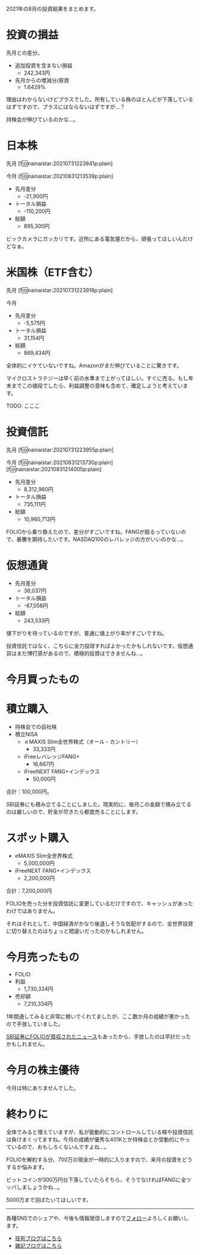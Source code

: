 2021年の8月の投資結果をまとめます。
  
# 投資の損益

先月との差分。
  
- 追加投資を含まない損益
    - 242,343円
- 先月からの増減分/原資
    - 1.6429%

理由はわからないけどプラスでした。所有している株のほとんどが下落しているはずですので、プラスにはならないはずですが…？
  
持株会が伸びているのかな…。

# 日本株

先月
[f:id:nainaistar:20210731223841p:plain]
  
今月
[f:id:nainaistar:20210831213539p:plain]

- 先月差分
    - -21,900円
- トータル損益
    - -110,200円
- 総額
    - 895,300円
  
ビックカメラにガッカリです。近所にある電気屋だから、頑張ってほしいんだけどなぁ。

# 米国株（ETF含む）

先月
[f:id:nainaistar:20210731223918p:plain]

今月


- 先月差分
    - -5,575円
- トータル損益
    - 31,154円
- 総額
    - 869,434円

全体的にイケていないですね。Amazonがまだ伸びていることに驚きです。
  
マイクロストラテジーは早く前の水準まで上がってほしい。すぐに売る。もし年末までこの値段でしたら、利益調整の意味も含めて、確定しようと考えています。

TODO: こここ

# 投資信託

先月
[f:id:nainaistar:20210731223955p:plain]

今月
[f:id:nainaistar:20210831213730p:plain]
[f:id:nainaistar:20210831214005p:plain]

- 先月差分
    - 8,312,960円
- トータル損益
    - 735,111円
- 総額
    - 10,960,713円
  
FOLIOから乗り換えたので、差分がすごいですね。FANGが振るっていないので、暴騰を期待したいです。NASDAQ100のレバレッジの方がいいのかな…。

# 仮想通貨

- 先月差分
    - 36,037円
- トータル損益
    - -67,058円
- 総額
    - 243,533円

値下がりを待っているのですが、普通に値上がり率がすごいですね。
  
投資信託ではなく、こちらに全力投球すればよかったかもしれないです。仮想通貨はまだ博打感があるので、積極的投資はできませんね…。

# 今月買ったもの
# 積立購入


- 持株会での自社株
- 積立NISA
    - ｅMAXIS Slim全世界株式（オール・カントリー）
        - 33,333円
    - iFreeレバレッジFANG+
        - 16,667円
    - iFreeNEXT FANG+インデックス
        - 50,000円

合計：100,000円。
  
SBI証券にも積み立てることにしました。現実的に、毎月この金額で積み立てるのは厳しいので、貯金が尽きたら都度売ることにします。

# スポット購入

- eMAXIS Slim全世界株式
    - 5,000,000円
- iFreeNEXT FANG+インデックス
    - 2,200,000円

合計：7,200,000円
  
FOLIOを売った分を投資信託に変更しているだけですので、キャッシュがあったわけではありません。  
  
それはそれとして、中国経済がかなり後退しそうな気配がするので、全世界投資に切り替えたのはちょっと間違いだったのかもしれません。

# 今月売ったもの

- FOLIO
- 利益 
    - 1,730,334円
- 売却額
    - 7,210,334円
  
1年間通してみると非常に稼いでくれてましたが、ここ数か月の成績が悪かったので手放していました。
  
[SBI証券にFOLIOが買収されたニュース](https://www.itmedia.co.jp/news/articles/2108/31/news137.html)もあったから、手放したのは早計だったかもしれません。
  
# 今月の株主優待

今月は特にありませんでした。

# 終わりに

全体でみると増えていますが、私が能動的にコントロールしている株や投資信託は負けまくってますね。今月の成績が優秀な401Kとか持株会とか受動的にやっているので、おもしろくないんですよね…。
  
FOLIOを解約する分、700万の現金が一時的に入りますので、来月の投資をどうするか悩みます。
  
ビットコインが300万円台下落していたらそちら、そうでなければFANGに全ツッパしましょうかね…。
  
5000万まで羽ばたいてほしいです。

---
  
各種SNSでのシェアや、今後も情報発信しますので[フォロー](https://twitter.com/nainaistar)よろしくお願いします。

- [技術ブログはこちら](https://nainaistar.hatenablog.com)
- [雑記ブログはこちら](https://nainaistar.hateblo.jp)
